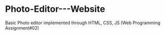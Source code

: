 # Photo-Editor---Website
Basic Photo editor implemented through HTML, CSS, JS (Web Programming Assignment#02) 
